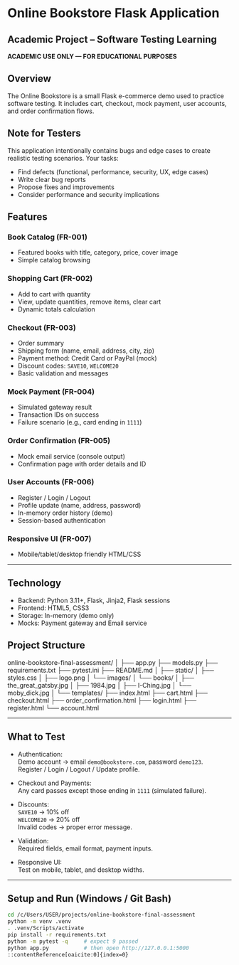 # Online Bookstore Flask Application

## Academic Project – Software Testing Learning

**ACADEMIC USE ONLY — FOR EDUCATIONAL PURPOSES**

## Overview
The Online Bookstore is a small Flask e-commerce demo used to practice software testing. It includes cart, checkout, mock payment, user accounts, and order confirmation flows.

## Note for Testers
This application intentionally contains bugs and edge cases to create realistic testing scenarios. Your tasks:
- Find defects (functional, performance, security, UX, edge cases)
- Write clear bug reports
- Propose fixes and improvements
- Consider performance and security implications

## Features

### Book Catalog (FR-001)
- Featured books with title, category, price, cover image
- Simple catalog browsing

### Shopping Cart (FR-002)
- Add to cart with quantity
- View, update quantities, remove items, clear cart
- Dynamic totals calculation

### Checkout (FR-003)
- Order summary
- Shipping form (name, email, address, city, zip)
- Payment method: Credit Card or PayPal (mock)
- Discount codes: `SAVE10`, `WELCOME20`
- Basic validation and messages

### Mock Payment (FR-004)
- Simulated gateway result
- Transaction IDs on success
- Failure scenario (e.g., card ending in `1111`)

### Order Confirmation (FR-005)
- Mock email service (console output)
- Confirmation page with order details and ID

### User Accounts (FR-006)
- Register / Login / Logout
- Profile update (name, address, password)
- In-memory order history (demo)
- Session-based authentication

### Responsive UI (FR-007)
- Mobile/tablet/desktop friendly HTML/CSS

---

## Technology
- Backend: Python 3.11+, Flask, Jinja2, Flask sessions
- Frontend: HTML5, CSS3
- Storage: In-memory (demo only)
- Mocks: Payment gateway and Email service

## Project Structure
online-bookstore-final-assessment/
│
├── app.py
├── models.py
├── requirements.txt
├── pytest.ini
├── README.md
│
├── static/
│ ├── styles.css
│ ├── logo.png
│ └── images/
│ └── books/
│ ├── the_great_gatsby.jpg
│ ├── 1984.jpg
│ ├── I-Ching.jpg
│ └── moby_dick.jpg
│
└── templates/
├── index.html
├── cart.html
├── checkout.html
├── order_confirmation.html
├── login.html
├── register.html
└── account.html

---

## What to Test
- Authentication:  
  Demo account → email `demo@bookstore.com`, password `demo123`.  
  Register / Login / Logout / Update profile.

- Checkout and Payments:  
  Any card passes except those ending in `1111` (simulated failure).

- Discounts:  
  `SAVE10` → 10% off  
  `WELCOME20` → 20% off  
  Invalid codes → proper error message.

- Validation:  
  Required fields, email format, payment inputs.

- Responsive UI:  
  Test on mobile, tablet, and desktop widths.

---

## Setup and Run (Windows / Git Bash)
```bash
cd /c/Users/USER/projects/online-bookstore-final-assessment
python -m venv .venv
. .venv/Scripts/activate
pip install -r requirements.txt
python -m pytest -q     # expect 9 passed
python app.py           # then open http://127.0.0.1:5000
::contentReference[oaicite:0]{index=0}
